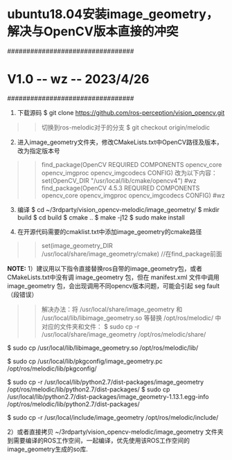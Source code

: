 # ubuntu18.04安装image_geometry，解决与OpenCV版本直接的冲突

#################################
#    V1.0 -- wz -- 2023/4/26    #
#################################

1. 下载源码
$ git clone https://github.com/ros-perception/vision_opencv.git
>> 切换到ros-melodic对于的分支
$ git checkout origin/melodic

2. 进入image_geometry文件夹，修改CMakeLists.txt中OpenCV路径及版本，改为指定版本号
>> find_package(OpenCV REQUIRED COMPONENTS opencv_core opencv_imgproc opencv_imgcodecs CONFIG)
>> 改为以下内容：
set(OpenCV_DIR "/usr/local/lib/cmake/opencv4") #wz
find_package(OpenCV 4.5.3 REQUIRED COMPONENTS opencv_core opencv_imgproc opencv_imgcodecs CONFIG) #wz

3. 编译
$ cd ~/3rdparty/vision_opencv-melodic/image_geometry/
$ mkdir build
$ cd build
$ cmake ..
$ make -j12
$ sudo make install

4. 在开源代码需要的cmaklist.txt中添加image_geometry的cmake路径
>> set(image_geometry_DIR /usr/local/share/image_geometry/cmake)  //在find_package前面


**NOTE:**
1）建议用以下指令直接替换ros自带的image_geometry包，或者CMakeLists.txt中没有调 image_geometry 包，但在 manifest.xml 文件中调用 image_geometry 包，会出现调用不同opencv版本问题，可能会引起 seg fault（段错误）
>> 解决办法：将 /usr/local/share/image_geometry 和 /usr/local/lib/libimage_geometry.so 等替换 /opt/ros/melodic/ 中对应的文件夹和文件：
$ sudo cp -r /usr/local/share/image_geometry /opt/ros/melodic/share/

$ sudo cp /usr/local/lib/libimage_geometry.so /opt/ros/melodic/lib/

$ sudo cp /usr/local/lib/pkgconfig/image_geometry.pc /opt/ros/melodic/lib/pkgconfig/

$ sudo cp -r /usr/local/lib/python2.7/dist-packages/image_geometry /opt/ros/melodic/lib/python2.7/dist-packages/
$ sudo cp /usr/local/lib/python2.7/dist-packages/image_geometry-1.13.1.egg-info /opt/ros/melodic/lib/python2.7/dist-packages/

$ sudo cp -r /usr/local/include/image_geometry /opt/ros/melodic/include/


2）或者直接拷贝 ~/3rdparty/vision_opencv-melodic/image_geometry 文件夹到需要编译的ROS工作空间，一起编译，优先使用该ROS工作空间的image_geometry生成的so库.

